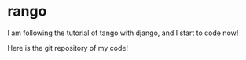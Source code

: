 # rango

I am following the tutorial of tango with django,
and I start to code now!

Here is the git repository of my code!

